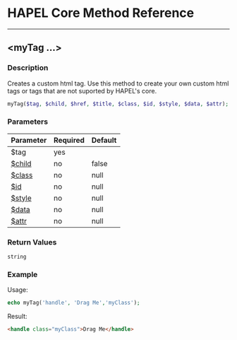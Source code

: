 # HAPEL Core Method Reference

---
## \<myTag ...>


### Description

Creates a custom html tag. Use this method to create your own custom html tags or tags that are not suported by HAPEL's core.

```php
myTag($tag, $child, $href, $title, $class, $id, $style, $data, $attr);
```

### Parameters

| Parameter                        | Required | Default |
|----------------------------------|----------|---------|
| $tag                             | yes      |         |
| [$child](../attributes/child.md) | no       | false   |
| [$class](../attributes/class.md) | no       | null    |
| [$id](../attributes/id.md)       | no       | null    |
| [$style](../attributes/style.md) | no       | null    |
| [$data](../attributes/data.md)   | no       | null    |
| [$attr](../attributes/attr.md)   | no       | null    |

### Return Values

`string`


### Example

Usage:
```php
echo myTag('handle', 'Drag Me','myClass');
```
Result:
```html
<handle class="myClass">Drag Me</handle>
```